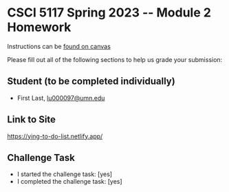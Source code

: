 # CSCI 5117 Spring 2023 -- Module 2 Homework


Instructions can be [found on canvas](https://canvas.umn.edu/courses/355584/pages/homework-2)

Please fill out all of the following sections to help us grade your submission:

## Student (to be completed individually)

* First Last, lu000097@umn.edu

## Link to Site

<https://ying-to-do-list.netlify.app/>

## Challenge Task

* I started the challenge task: [yes]
* I completed the challenge task: [yes]

